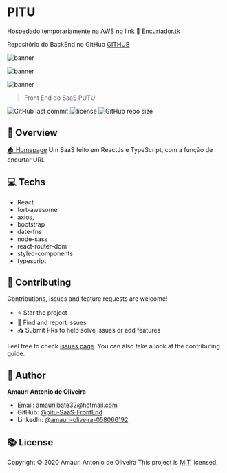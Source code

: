 # PITU

Hospedado temporariamente na AWS no link [🦐 Encurtador.tk](http://www.encurtador.tk/)

Repositório do BackEnd no GitHub [GITHUB](https://github.com/AmauriOliveira/pitu-SaaS-BackEnd)

![banner](https://i.imgur.com/HnCZrJF.png)

![banner](https://i.imgur.com/HS1xl1w.png)

![banner](https://i.imgur.com/Ii88AOS.png)

> Front End do SaaS PUTU

![GitHub last commit](https://img.shields.io/github/last-commit/pitu-SaaS-FrontEnd/pitu-SaaS-FrontEnd)
![license](https://img.shields.io/github/license/pitu-SaaS-FrontEnd/pitu-SaaS-FrontEnd)
![GitHub repo size](https://img.shields.io/github/repo-size/pitu-SaaS-FrontEnd/pitu-SaaS-FrontEnd)

## :telescope: Overview

  [🏠 Homepage](https://github.com/AmauriOliveira/pitu-SaaS-FrontEnd)
Um SaaS feito em ReactJs e TypeScript, com a função de encurtar URL
## :computer: Techs

- React
- fort-awesome
- axios,
- bootstrap
- date-fns
- node-sass
- react-router-dom
- styled-components
- typescript

## :star2: Contributing

Contributions, issues and feature requests are welcome!

- ⭐️ Star the project
- 🐛 Find and report issues
- 📥 Submit PRs to help solve issues or add features

Feel free to check [issues page](https://github.com/amaurioliveira/pitu-SaaS-FrontEnd/issues). You can also take a look at the contributing guide.

## :bow: Author

**Amauri Antonio de Oliveira**
* Email: amauriibate32@hotmail.com
* GitHub: [@pitu-SaaS-FrontEnd](https://github.com/pitu-SaaS-FrontEnd)
* LinkedIn: [@amauri-oliveira-058066192](https://linkedin.com/in/amauri-oliveira-058066192)

## :books: License

Copyright © 2020 Amauri Antonio de Oliveira
This project is [MIT](license) licensed.
